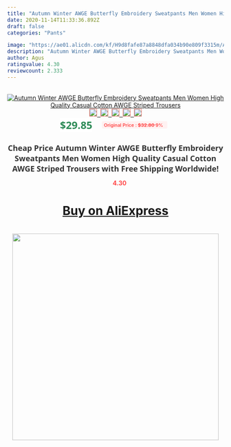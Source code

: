 ```yaml
---
title: "Autumn Winter AWGE Butterfly Embroidery Sweatpants Men Women High Quality Casual Cotton AWGE Striped Trousers"
date: 2020-11-14T11:33:36.892Z
draft: false
categories: "Pants"

image: "https://ae01.alicdn.com/kf/H9d8fafe87a8848dfa034b90e809f3315m/Autumn-Winter-AWGE-Butterfly-Embroidery-Sweatpants-Men-Women-High-Quality-Casual-Cotton-AWGE-Striped-Trousers.jpg"
description: "Autumn Winter AWGE Butterfly Embroidery Sweatpants Men Women High Quality Casual Cotton AWGE Striped Trousers"
author: Agus
ratingvalue: 4.30
reviewcount: 2.333
---
```

<br>
<div style="text-align: center;">
<a href="https://s.click.aliexpress.com/e/_ADipHx" target="_blank" rel="nofollow noopener noreferrer"><img alt="Autumn Winter AWGE Butterfly Embroidery Sweatpants Men Women High Quality Casual Cotton AWGE Striped Trousers" class="magnifier-image" src="https://ae01.alicdn.com/kf/H9d8fafe87a8848dfa034b90e809f3315m/Autumn-Winter-AWGE-Butterfly-Embroidery-Sweatpants-Men-Women-High-Quality-Casual-Cotton-AWGE-Striped-Trousers.jpg_640x640.jpg">
<br>
<img style="border:1px solid salmon" src="https://ae01.alicdn.com/kf/H9d8fafe87a8848dfa034b90e809f3315m/Autumn-Winter-AWGE-Butterfly-Embroidery-Sweatpants-Men-Women-High-Quality-Casual-Cotton-AWGE-Striped-Trousers.jpg_120x120.jpg">&nbsp;&nbsp;<img style="border:1px solid salmon" src="https://ae01.alicdn.com/kf/H64ca71a5ef1a4722ab1eca450a76594dW/Autumn-Winter-AWGE-Butterfly-Embroidery-Sweatpants-Men-Women-High-Quality-Casual-Cotton-AWGE-Striped-Trousers.jpg_120x120.jpg">&nbsp;&nbsp;<img style="border:1px solid salmon" src="https://ae01.alicdn.com/kf/H9620ee2e06b0499885a4b3591c2e1775H/Autumn-Winter-AWGE-Butterfly-Embroidery-Sweatpants-Men-Women-High-Quality-Casual-Cotton-AWGE-Striped-Trousers.jpg_120x120.jpg">&nbsp;&nbsp;<img style="border:1px solid salmon" src="https://ae01.alicdn.com/kf/H030f24de29954619b3ea307926a7a22bK/Autumn-Winter-AWGE-Butterfly-Embroidery-Sweatpants-Men-Women-High-Quality-Casual-Cotton-AWGE-Striped-Trousers.jpg_120x120.jpg">&nbsp;&nbsp;<img style="border:1px solid salmon" src="https://ae01.alicdn.com/kf/H94862ea816fb4572b5c4ca39f93a725fB/Autumn-Winter-AWGE-Butterfly-Embroidery-Sweatpants-Men-Women-High-Quality-Casual-Cotton-AWGE-Striped-Trousers.jpg_120x120.jpg"></a></div><br0>
<div style="text-align: center;"><span style="background-color: white; border: 0px; box-sizing: border-box; color: seagreen; display: inline-block; font-family: &quot;open sans&quot; , &quot;arial&quot; , &quot;helvetica&quot; , sans-serif , &quot;heiti&quot;; font-size: 24px; font-stretch: inherit; font-weight: 700; line-height: inherit; margin: 0px 10px 0px 0px; padding: 0px; vertical-align: middle;">$29.85 </span>
<span style="background: rgb(255 , 241 , 241); border-radius: 3px; border: 0px; box-sizing: border-box; color: #ff4747; display: inline-block; font-family: inherit; font-size: 12px; font-stretch: inherit; font-style: inherit; font-variant: inherit; font-weight: 600; line-height: inherit; margin: 0px; padding: 2px 5px; transform: scale(0.9); vertical-align: middle;">Original Price : <b style="text-decoration: line-through;">$32.80 </b> 9%&nbsp;&nbsp;</span></div>
<h1 style="color: #333333; display: inline-block; font-family: &quot;open sans&quot; , &quot;arial&quot; , &quot;helvetica&quot; , sans-serif , &quot;heiti&quot;; font-size: 18px; font-stretch: inherit; font-weight: 700; text-align: center;">Cheap Price Autumn Winter AWGE Butterfly Embroidery Sweatpants Men Women High Quality Casual Cotton AWGE Striped Trousers with Free Shipping Worldwide!</h1>
<div style="color: #ff4747; text-align: center;">
<img src="https://4.bp.blogspot.com/-M0ZcTcb-5uY/XleCXlxnR4I/AAAAAAAAAEc/OrjgMkXV1oMQFaCRZj5HQwOCBcu3w1FegCPcBGAYYCw/s1600/star.png" style="height: 15px;">&nbsp;<b>4.30</b></div>
<div class="button_cont" align="center"><a class="buynow_a" href="https://s.click.aliexpress.com/e/_ADipHx" target="_blank" rel="nofollow noopener noreferrer"><H1>Buy on AliExpress</H1></a></div><br>
<div class="separator" style="clear: both; text-align: center;">
<img src="https://lh3.googleusercontent.com/-pTy5HemUv9M/XlePHvY0dAI/AAAAAAAAAE4/0nX5iRUoIWY8eMW9Dpxeirr157OZliDIgCLcBGAsYHQ/s1600/badge.gif" width="480">
</div>
